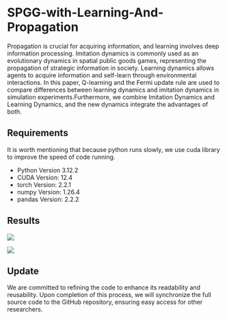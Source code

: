 SPGG-with-Learning-And-Propagation
====
Propagation is crucial for acquiring information, and learning involves deep information processing. Imitation dynamics is commonly used as an evolutionary dynamics in spatial public goods games, representing the propagation of strategic information in society. Learning dynamics allows agents to acquire information and self-learn through environmental interactions. In this paper, Q-learning and the Fermi update rule are used to compare differences between learning dynamics and imitation dynamics in simulation experiments.Furthermore, we combine Imitation Dynamics and Learning Dynamics, and the new dynamics integrate the advantages of both.

Requirements
----
It is worth mentioning that because python runs slowly, we use cuda library to improve the speed of code running.
* Python Version 3.12.2
* CUDA Version: 12.4
* torch Version: 2.2.1
* numpy Version: 1.26.4
* pandas Version: 2.2.2


Results
----
![](https://github.com/Tychema/Learning-And-Propagation/raw/master/img/1.png)  

![](https://github.com/Tychema/Learning-And-Propagation/raw/master/img/6.png)  

Update
----
We are committed to refining the code to enhance its readability and reusability. Upon completion of this process, we will synchronize the full source code to the GitHub repository, ensuring easy access for other researchers.
